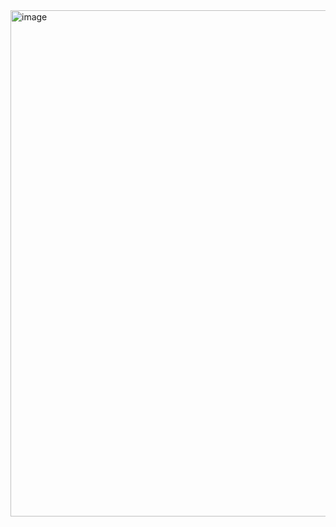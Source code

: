 <img width="1917" height="810" alt="image" src="https://github.com/user-attachments/assets/1f56f8f5-586e-444c-8f75-2ac5d38cda9e" />
